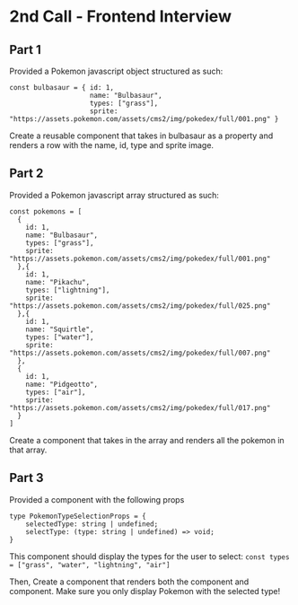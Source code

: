 # 2nd Call - Frontend Interview

## Part 1
Provided a Pokemon javascript object structured as such:

```
const bulbasaur = { id: 1, 
                    name: "Bulbasaur", 
                    types: ["grass"], 
                    sprite: "https://assets.pokemon.com/assets/cms2/img/pokedex/full/001.png" }
```

Create a reusable <PokemonRow /> component that takes in bulbasaur as a property and renders a row with the name, id, type and sprite image.

## Part 2
Provided a Pokemon javascript array structured as such:
```
const pokemons = [
  { 
    id: 1, 
    name: "Bulbasaur", 
    types: ["grass"], 
    sprite: "https://assets.pokemon.com/assets/cms2/img/pokedex/full/001.png"
  },{ 
    id: 1, 
    name: "Pikachu", 
    types: ["lightning"], 
    sprite: "https://assets.pokemon.com/assets/cms2/img/pokedex/full/025.png"
  },{ 
    id: 1, 
    name: "Squirtle", 
    types: ["water"], 
    sprite: "https://assets.pokemon.com/assets/cms2/img/pokedex/full/007.png"
  },
  { 
    id: 1, 
    name: "Pidgeotto", 
    types: ["air"], 
    sprite: "https://assets.pokemon.com/assets/cms2/img/pokedex/full/017.png"
  }
]
```
Create a <PokedexTable /> component that takes in the array and renders all the pokemon in that array.

## Part 3
Provided a <PokemonTypeSelection /> component with the following props
```
type PokemonTypeSelectionProps = {
	selectedType: string | undefined; 
	selectType: (type: string | undefined) => void; 
}
```
This component should display the types for the user to select:
```const types = ["grass", "water", "lightning", "air"]```

Then,
Create a <FilterablePokedexTable /> component that renders both the <PokemonTypeSelection /> component and <PokedexTable /> component. Make sure you only display Pokemon with the selected type!
